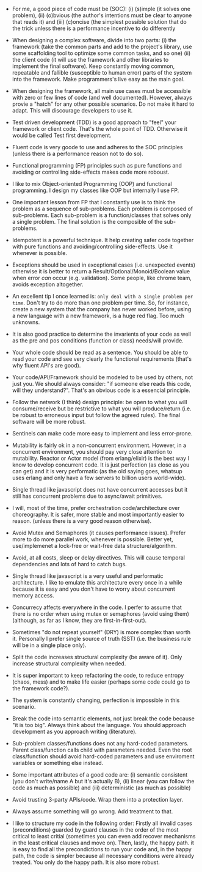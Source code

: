 * For me, a good piece of code must be (SOC): (i) (s)imple (it solves one problem), (ii) (o)bvious (the author's intentions must be clear to anyone that reads it) and (iii) (c)oncise (the simplest possible solution that do the trick unless there is a performance incentive to do differently

* When designing a complex software, divide into two parts: (i) the framework (take the common parts and add to the project's library, use some scaffolding tool to optimize some common tasks, and so one)  (ii) the client code (it will use the framework and other libraries to implement the final software). Keep constantly moving common, repeatable and fallible (susceptible to human error) parts of the system into the framework. Make programmers's live easy as the main goal.

* When designing the framework, all main use cases must be accessible with zero or few lines of code (and well documented). However, always provie a "hatch" for any other possible scenarios. Do not make it hard to adapt. This will discourage developers to use it.

* Test driven development (TDD) is a good approach to "feel" your framework or client code. That's the whole point of TDD. Otherwise it would be called Test first development.

* Fluent code is very goode to use and adheres to the SOC principles (unless there is a performance reason not to do so).

* Functional programming (FP) principles such as pure functions and avoiding or controlling side-effects makes code more roboust.

* I like to mix Object-oriented Programming (OOP) and functional programming. I design my classes like OOP but internally I use FP.

* One important lesson from FP that I constantly use is to think the problem as a sequence of sub-problems. Each problem is composed of sub-problems. Each sub-problem is a function/classes that solves only a single problem. The final solution is the composible of the sub-problems.

* Idempotent is a powerful technique. It help creating safer code together with pure functions and avoiding/controlling side-effects. Use it whenever is possible.

* Exceptions should be used in exceptional cases (i.e. unexpected events) otherwise it is better to return a Result/Optional/Monoid/Boolean value when error _can_ occur (e.g. validation). Some people, like chrome team, avoids exception altogether.

* An excellent tip I once learned is: `only deal with a single problem per time`. Don't try to do more than one problem per time. So, for instance, create a new system that the company has never worked before, using a new language with a new framework, is a huge red flag. Too much unknowns.

* It is also good practice to determine the invarients of your code as well as the pre and pos conditions (function or class) needs/will provide.

* Your whole code should be read as a sentence. You should be able to read your code and see very clearly the functional requirements (that's why fluent API's are good).

* Your code/API/Framework should be modeled to be used by others, not just you. We should always consider: "if someone else reads this code, will they understand?". That's an obvious code is a essencial principle.

* Follow the network (I think) design principle: be open to what you will consume/receive but be restrictive to what you will produce/return (i.e. be robust to erroneous input but follow the agreed rules). The final software will be more robust.

* Sentinels can make code more easy to implement and less error-prone.

* Mutability is fairly ok in a non-concurrent environment. However, in a concurrent environment, you should pay very close attention to mutability. Reactor or Actor model (from erlang/elixir) is the best way I know to develop concurrent code. It is just perfection (as close as you can get) and it is very performatic (as the old saying goes, whatsup uses erlang and only have a few servers to billion users world-wide).

* Single thread like javascript does not have concurrent accesses but it still has concurrent problems due to async/await primitives.

* I will, most of the time, prefer orchestration code/architecture over choreography. It is safer, more stable and most importantly easier to reason. (unless there is a very good reason otherwise).

* Avoid Mutex and Semaphores (it causes performance issues). Prefer more to do more parallel work, whenever is possible. Better yet, use/implemenet a lock-free or wait-free data structure/algorithm.

* Avoid, at all costs, sleep or delay directives. This will cause temporal dependencies and lots of hard to catch bugs.

* Single thread like javascript is a very useful and performatic architecture. I like to emulate this architecture every once in a while because it is easy and you don't have to worry about concurrent memory access.

* Concurrecy affects everywhere in the code. I perfer to assume that there is no order when using mutex or semaphores (avoid using them) (although, as far as I know, they are first-in-first-out).

* Sometimes "do not repeat yourself" (DRY) is more complex than worth it. Personally I prefer single source of truth (SST) (i.e. the business rule will be in a single place only).

* Split the code increases structural complexity (be aware of it). Only increase structural complexity when needed.

* It is super important to keep refactoring the code, to reduce entropy (chaos, mess) and to make life easier (perhaps some code could go to the framework code?).

* The system is constantly changing, perfection is impossible in this scenario.

* Break the code into semantic elements, not just break the code because "it is too big". Always think about the language. You should approach development as you approach writing (literature).

* Sub-problem classes/functions does not any hard-coded parameters. Parent class/function calls child with parameters needed. Even the root class/function should avoid hard-coded parameters and use enviroment variables or something else instead.

* Some important attributes of a good code are: (i) semantic consistent (you don't write/name A but it's actually B), (ii) linear (you can follow the code as much as possible) and (iii) deterministic (as much as possible)

* Avoid trusting 3-party APIs/code. Wrap them into a protection layer.

* Always assume something will go wrong. Add treatment to that.

* I like to structure my code in the following order: Firstly all invalid cases (preconditions) guarded by guard clauses in the order of the most critical to least critial (sometimes you can even add recover mechanisms in the least critical clauses and move on). Then, lastly, the happy path. it is easy to find all the precondictions to run your code and, in the happy path, the code is simpler because all necessary conditions were already treated. You only do the happy path. It is also more robust.
